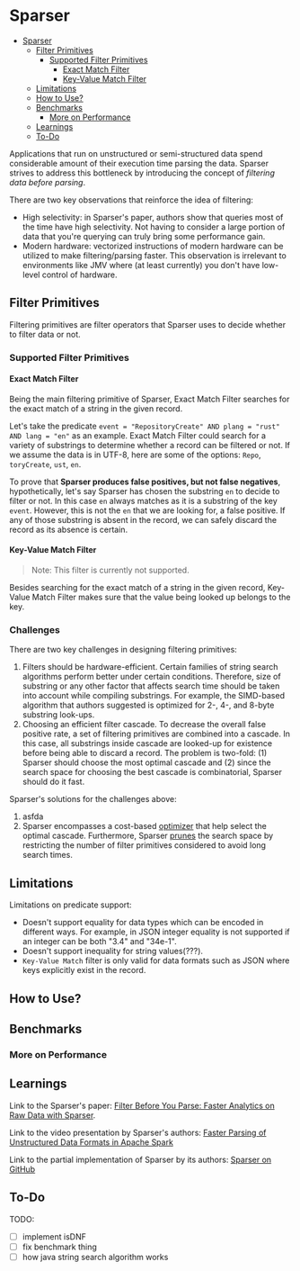 # Sparser

<!-- TOC -->
* [Sparser](#sparser)
  * [Filter Primitives](#filter-primitives)
    * [Supported Filter Primitives](#supported-filter-primitives)
      * [Exact Match Filter](#exact-match-filter)
      * [Key-Value Match Filter](#key-value-match-filter)
  * [Limitations](#limitations)
  * [How to Use?](#how-to-use)
  * [Benchmarks](#benchmarks)
    * [More on Performance](#more-on-performance)
  * [Learnings](#learnings)
  * [To-Do](#to-do)
<!-- TOC -->

Applications that run on unstructured or semi-structured data spend considerable amount of their execution time 
parsing the data. Sparser strives to address this bottleneck by introducing the concept of _filtering data before 
parsing_.

There are two key observations that reinforce the idea of filtering:

- High selectivity: in Sparser's paper, authors show that queries most of the time have high selectivity. Not having 
  to consider a large portion of data that you're querying can truly bring some performance gain.
- Modern hardware: vectorized instructions of modern hardware can be utilized to make filtering/parsing faster. This 
  observation is irrelevant to environments like JMV where (at least currently) you don't have low-level control of 
  hardware.

## Filter Primitives

Filtering primitives are filter operators that Sparser uses to decide whether to filter data or not.

### Supported Filter Primitives

#### Exact Match Filter

Being the main filtering primitive of Sparser, Exact Match Filter searches for the exact match of a string in the given 
record.

Let's take the predicate `event = "RepositoryCreate" AND plang = "rust" AND lang = "en"` as an example. Exact Match 
Filter could search for a variety of substrings to determine whether a record can be filtered or not. If we assume the data is in 
UTF-8, here are some of the options: `Repo`, `toryCreate`, `ust`, `en`. 

To prove that **Sparser produces false positives, but not false negatives**, hypothetically, let's say Sparser has chosen 
the substring `en` to decide to filter or not. In this case `en` always matches as it is a substring of the key 
`event`. 
However, this is not the `en` that we are looking for, a false positive. If any of those substring is absent in the 
record, we can safely discard the record as its absence is certain.

#### Key-Value Match Filter

> Note: This filter is currently not supported.

Besides searching for the exact match of a string in the given record, Key-Value Match Filter makes sure that the value 
being looked up belongs to the key.

### Challenges

There are two key challenges in designing filtering primitives:
1. Filters should be hardware-efficient. Certain families of string search algorithms perform better under certain 
   conditions. Therefore, size of substring or any other factor that affects search time should be taken into 
   account while compiling substrings. For example, the SIMD-based algorithm that authors suggested is optimized for 
   2-, 4-, and 8-byte substring look-ups.
2. Choosing an efficient filter cascade. To decrease the overall false positive rate, a set of filtering primitives 
   are combined into a cascade. In this case, all substrings inside cascade are looked-up for existence before being 
   able to discard a record. The problem is two-fold: (1) Sparser should choose the most optimal cascade and (2) 
   since the search space for choosing the best cascade is combinatorial, Sparser should do it fast.

Sparser's solutions for the challenges above:
1. asfda
2. Sparser encompasses a cost-based [optimizer](./core/src/main/java/com/meylism/sparser/core/optimization/CostBasedOptimizer.java)
   that help select the optimal cascade. Furthermore, Sparser [prunes](./core/src/main/java/com/meylism/sparser/core/optimization/transformation/FilterPruningTransformer.java) the search space by
   restricting the number of filter primitives considered to avoid long search times.

## Limitations

Limitations on predicate support:

* Doesn't support equality for data types which can be encoded in different ways. For example, in JSON integer 
  equality is not supported if an integer can be both "3.4" and "34e-1".
* Doesn't support inequality for string values(???).
* `Key-Value Match` filter is only valid for data formats such as JSON where keys explicitly exist in the record.

## How to Use?

## Benchmarks

### More on Performance

## Learnings

Link to the Sparser's paper: [Filter Before You Parse: Faster Analytics on Raw Data with Sparser](https://www.vldb.org/pvldb/vol11/p1576-palkar.pdf).

Link to the video presentation by Sparser's authors: [Faster Parsing of Unstructured Data Formats in Apache Spark ](https://youtu.be/Cpk9VvUSSUg)

Link to the partial implementation of Sparser by its authors: [Sparser on GitHub](https://github.com/stanford-futuredata/sparser)

## To-Do

TODO:

- [ ] implement isDNF
- [ ] fix benchmark thing
- [ ] how java string search algorithm works
